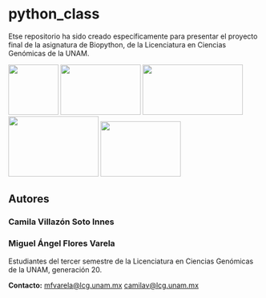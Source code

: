 # python_class
Etse repositorio ha sido creado específicamente para presentar el proyecto final de la asignatura de Biopython, de la Licenciatura en Ciencias Genómicas de la UNAM.

<img src="https://www.lcg.unam.mx/wp-content/uploads/2018/08/lcg_logo_azullcg-square.png" width="100" height="100"> <img src="https://logowik.com/content/uploads/images/unam2221.jpg" width="160" height="100"> <img src="https://www.matcuer.unam.mx/public/images/logos/CCG.jpg" width="200" height="100"> <img src="https://mexico.campus-party.org/wp-content/uploads/sites/31/2018/05/IBt-UNAM.jpg" width="180" height="120"> <img src="https://scontent.fcvj1-1.fna.fbcdn.net/v/t39.30808-6/319545979_927279391615679_8040181018443581264_n.jpg?_nc_cat=107&ccb=1-7&_nc_sid=a2f6c7&_nc_eui2=AeHpIEDDbOGVft_dJl4ChruJe0G6JkZYugd7QbomRli6ByrqqvPvm15XZocDuGqYwo0EiCYdkpnUAaO3yuJV6hkK&_nc_ohc=vAYnDrCzfWIAX-YieR-&_nc_ht=scontent.fcvj1-1.fna&oh=00_AfA9Ub3LzfryRWZW3nde8NYTjj697Y3bCCSElibz5ZykDA&oe=6501C527" width="160" height="110">
## Autores
### Camila Villazón Soto Innes
### Miguel Ángel Flores Varela
Estudiantes del tercer semestre de la Licenciatura en Ciencias Genómicas de la UNAM, generación 20.

**Contacto:** 
mfvarela@lcg.unam.mx
camilav@lcg.unam.mx

